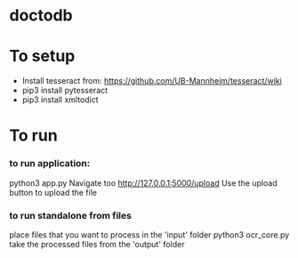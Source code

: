 # doctodb

# To setup
- Install tesseract from: https://github.com/UB-Mannheim/tesseract/wiki
- pip3 install pytesseract
- pip3 install xmltodict

# To run
### to run application:
python3 app.py
Navigate too http://127.0.0.1:5000/upload
Use the upload button to upload the file

### to run standalone from files
place files that you want to process in the 'input' folder
python3 ocr_core.py
take the processed files from the 'output' folder
